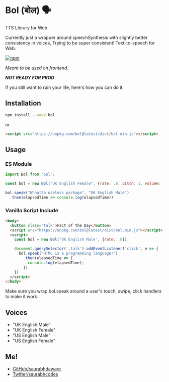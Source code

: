 # Bol (बोल) 🗣

TTS Library for Web

Currently just a wrapper around speechSynthesis with slightly better consistency in voices, Trying to be super consistent! Text-to-speech for Web.


[![npm](https://img.shields.io/npm/v/bol?style=flat-square)](https://npmjs.com/package/bol)


*Meant to be used on frontend.*

***NOT READY FOR PROD*** 

If you still want to ruin your life, here's how you can do it:

## Installation
```sh
npm install --save bol
```

or

```html
<script src="https://unpkg.com/bol@latest/dist/bol.min.js"></script>
```

## Usage

### ES Module
```js
import Bol from 'bol';

const bol = new Bol("UK English Female", {rate: .8, pitch: 1, volume: 1})

bol.speak("Whhatta useless package", "UK English Male")
  .then(elapsedTime => console.log(elapsedTime))
```

### Vanilla Script Include
```html
<body>
  <button class="talk">Fact of the Day</button>
  <script src="https://unpkg.com/bol@latest/dist/bol.min.js"></script>
  <script>
    const bol = new Bol('UK English Male', {rate: .8});

    document.querySelector('.talk').addEventListener('click', e => {
      bol.speak("HTML is a programming language!")
        .then(elapsedTime => {
          console.log(elapsedTime);
        })
    })
  </script>
</body>

```


Make sure you wrap bol.speak around a user's touch, swipe, click handlers to make it work.


## Voices
- "UK English Male"
- "UK English Female"
- "US English Male"
- "US English Female"


## Me!
- [GitHub/saurabhdaware](https://github.com/saurabhdaware)
- [Twitter/saurabhcodes](https://twitter.com/saurabhcodes)